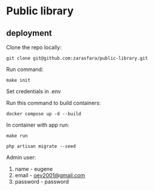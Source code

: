 # Public library

## deployment

Clone the repo locally:

```shell
git clone git@github.com:zarasfara/public-library.git
```

Run command:
```shell
make init
```

Set credentials in .env

Run this command to build containers:

```shell
docker compose up -d --build
```

In container with app run:

```shell
make run
```
```shell
php artisan migrate --seed
```

Admin user:
1. name - eugene
2. email - oev2001@gmail.com
3. password - password
